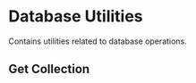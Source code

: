 # Database Utilities
Contains utilities related to database operations.

## Get Collection
<!-- @include: @/server-client-ts/generative/functions/getCollection.md -->
